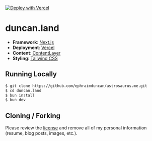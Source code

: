 [![Deploy with Vercel](https://vercel.com/button)](https://vercel.com/new/git/external?repository-url=https%3A%2F%2Fgithub.com%2Fephraimduncan%2Fduncan.land)

# duncan.land

-   **Framework**: [Next.js](https://nextjs.org/)
-   **Deployment**: [Vercel](https://vercel.com)
-   **Content**: [ContentLayer](https://contentlayer.dev/)
-   **Styling**: [Tailwind CSS](https://tailwindcss.com/)

## Running Locally

```bash
$ git clone https://github.com/ephraimduncan/astrosaurus.me.git
$ cd duncan.land
$ bun install
$ bun dev
```

## Cloning / Forking

Please review the [license](/LICENSE) and remove all of my personal information (resume, blog posts, images, etc.).

